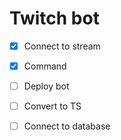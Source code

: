 # Twitch bot


- [x] Connect to stream

- [x] Command

- [ ] Deploy bot

- [ ] Convert to TS
- [ ] Connect to database
